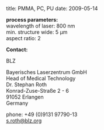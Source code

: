 title: PMMA, PC, PU
date: 2009-05-14  

__process parameters:__  	
wavelength of laser:	800 nm  
min. structure wide:	5 µm  
aspect ratio:	2
<!--break-->
__Contact:__

BLZ

Bayerisches Laserzentrum GmbH  
Head of Medical Technology  
Dr. Stephan Roth   
Konrad-Zuse-Straße 2 - 6  
91052 Erlangen  
Germany  

phone: +49 (0)9131 97790-13  
s.roth@blz.org